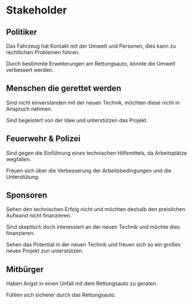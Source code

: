 # Stakeholder

## Politiker
Das Fahrzeug hat Kontakt mit der Umwelt und Personen, dies kann zu rechtlichen Problemen führen.

Durch bestimmte Erweiterungen am Rettungsauto, könnte die Umwelt verbessert werden.

## Menschen die gerettet werden
Sind nicht einverstanden mit der neuen Technik, möchten diese nicht in Anspruch nehmen.

Sind begeistert von der Idee und unterstützen das Projekt.

## Feuerwehr & Polizei
Sind gegen die Einführung eines technischen Hilfsmittels, da Arbeitsplätze wegfallen.

Freuen sich über die Verbesserung der Arbeitsbedingungen und die Unterstütung.

## Sponsoren
Sehen den technischen Erfolg nicht und möchten deshalb den preislichen Aufwand nicht finanzieren.

Sind skeptisch doch interessiert an der neuen Technik und möchte dies finanzieren.

Sehen das Potential in der neuen Technik und freuen sich so ein großes neues Projekt zun unterstützen.

## Mitbürger
Haben Angst in einen Unfall mit dem Rettungsauto zu geraten.

Fühlen sich sicherer durch das Rettungsauto.
